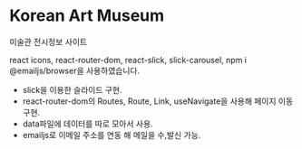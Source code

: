 # Korean Art Museum

미술관 전시정보 사이트

react icons, react-router-dom, react-slick, slick-carousel, npm i @emailjs/browser을 사용하였습니다.

- slick을 이용한 슬라이드 구현.
- react-router-dom의 Routes, Route, Link, useNavigate을 사용해 페이지 이동구현.
- data파일에 데이터를 따로 모아서 사용.
- emailjs로 이메일 주소를 연동 해 메일을 수,발신 가능.
